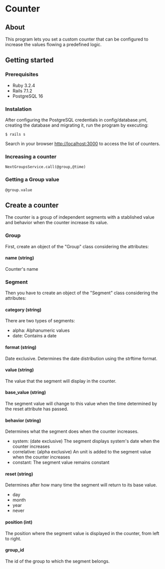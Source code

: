 # Counter

## About

This program lets you set a custom counter that can be configured to increase the values flowing a predefined logic.

## Getting started

### Prerequisites

* Ruby 3.2.4
* Rails 7.1.2
* PostgreSQL 16

### Instalation

After configuring the PostgreSQL credentials in config/database.yml, creating the database and migrating it, run the program by executing:

```
$ rails s
```

Search in your browser [http://localhost:3000](http://localhost:3000) to access the list of counters.

### Increasing a counter

```
NextGroupsService.call(@group,@time)
```

### Getting a Group value

```
@group.value
```

## Create a counter

The counter is a group of independent segments with a stablished value and behavior when the counter increase its value.

### Group

First, create an object of the "Group" class considering the attributes:

#### name (string)

Counter's name

### Segment

Then you have to create an object of the "Segment" class considering the attributes:

#### category (string)

There are two types of segments:

* alpha: Alphanumeric values
* date: Contains a date

#### format (string)

Date exclusive. Determines the date distribution using the strftime format.

#### value (string)

The value that the segment will display in the counter.

#### base_value (string)

The segment value will change to this value when the time determined by the reset attribute has passed.

#### behavior (string)

Determines what the segment does when the counter increases.

* system: (date exclusive) The segment displays system's date when the counter increases
* correlative: (alpha exclusive) An unit is added to the segment value when the counter increases
* constant: The segment value remains constant

#### reset (string)

Determines after how many time the segment will return to its base value.

* day
* month
* year
* never

#### position (int)

The position where the segment value is displayed in the counter, from left to right.

#### group_id

The id of the group to which the segment belongs.
